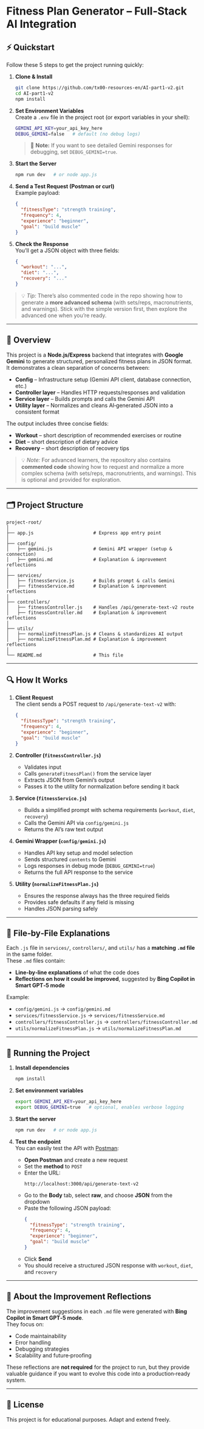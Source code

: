 # Fitness Plan Generator – Full‑Stack AI Integration


## ⚡ Quickstart
Follow these 5 steps to get the project running quickly:

1. **Clone & Install**
   ```bash
   git clone https://github.com/tx00-resources-en/AI-part1-v2.git
   cd AI-part1-v2
   npm install
   ```

2. **Set Environment Variables**  
   Create a `.env` file in the project root (or export variables in your shell):
   ```bash
   GEMINI_API_KEY=your_api_key_here
   DEBUG_GEMINI=false   # default (no debug logs)
   ```
   > 🔎 **Note:** If you want to see detailed Gemini responses for debugging, set `DEBUG_GEMINI=true`.

3. **Start the Server**
   ```bash
   npm run dev   # or node app.js
   ```

4. **Send a Test Request (Postman or curl)**  
   Example payload:
   ```json
   {
     "fitnessType": "strength training",
     "frequency": 4,
     "experience": "beginner",
     "goal": "build muscle"
   }
   ```

5. **Check the Response**  
   You’ll get a JSON object with three fields:
   ```json
   {
     "workout": "...",
     "diet": "...",
     "recovery": "..."
   }
   ```

> 💡 *Tip:* There’s also commented code in the repo showing how to generate a **more advanced schema** (with sets/reps, macronutrients, and warnings). Stick with the simple version first, then explore the advanced one when you’re ready.

---

## 📖 Overview
This project is a **Node.js/Express** backend that integrates with **Google Gemini** to generate structured, personalized fitness plans in JSON format.  
It demonstrates a clean separation of concerns between:

- **Config** – Infrastructure setup (Gemini API client, database connection, etc.)
- **Controller layer** – Handles HTTP requests/responses and validation
- **Service layer** – Builds prompts and calls the Gemini API
- **Utility layer** – Normalizes and cleans AI‑generated JSON into a consistent format

The output includes three concise fields:
- **Workout** – short description of recommended exercises or routine  
- **Diet** – short description of dietary advice  
- **Recovery** – short description of recovery tips  

> 💡 *Note:* For advanced learners, the repository also contains **commented code** showing how to request and normalize a more complex schema (with sets/reps, macronutrients, and warnings). This is optional and provided for exploration.

---

## 🗂 Project Structure

```
project-root/
│
├── app.js                      # Express app entry point
│
├── config/
│   ├── gemini.js               # Gemini API wrapper (setup & connection)
│   ├── gemini.md               # Explanation & improvement reflections
│
├── services/             
│   ├── fitnessService.js       # Builds prompt & calls Gemini
│   ├── fitnessService.md       # Explanation & improvement reflections
│
├── controllers/
│   ├── fitnessController.js    # Handles /api/generate-text-v2 route
│   ├── fitnessController.md    # Explanation & improvement reflections
│
├── utils/
│   ├── normalizeFitnessPlan.js # Cleans & standardizes AI output
│   ├── normalizeFitnessPlan.md # Explanation & improvement reflections
│
└── README.md                   # This file
```

---

## 🔍 How It Works

1. **Client Request**  
   The client sends a POST request to `/api/generate-text-v2` with:
   ```json
   {
     "fitnessType": "strength training",
     "frequency": 4,
     "experience": "beginner",
     "goal": "build muscle"
   }
   ```

2. **Controller (`fitnessController.js`)**  
   - Validates input  
   - Calls `generateFitnessPlan()` from the service layer  
   - Extracts JSON from Gemini’s output  
   - Passes it to the utility for normalization before sending it back  

3. **Service (`fitnessService.js`)**  
   - Builds a simplified prompt with schema requirements (`workout`, `diet`, `recovery`)  
   - Calls the Gemini API via `config/gemini.js`  
   - Returns the AI’s raw text output  

4. **Gemini Wrapper (`config/gemini.js`)**  
   - Handles API key setup and model selection  
   - Sends structured `contents` to Gemini  
   - Logs responses in debug mode (`DEBUG_GEMINI=true`)  
   - Returns the full API response to the service  

5. **Utility (`normalizeFitnessPlan.js`)**  
   - Ensures the response always has the three required fields  
   - Provides safe defaults if any field is missing  
   - Handles JSON parsing safely  

---

## 📄 File‑by‑File Explanations

Each `.js` file in `services/`, `controllers/`, and `utils/` has a **matching `.md` file** in the same folder.  
These `.md` files contain:

- **Line‑by‑line explanations** of what the code does  
- **Reflections on how it could be improved**, suggested by **Bing Copilot in Smart GPT‑5 mode**  

Example:
- `config/gemini.js` → `config/gemini.md`  
- `services/fitnessService.js` → `services/fitnessService.md`  
- `controllers/fitnessController.js` → `controllers/fitnessController.md`  
- `utils/normalizeFitnessPlan.js` → `utils/normalizeFitnessPlan.md`  

---

## 🚀 Running the Project

1. **Install dependencies**
   ```bash
   npm install
   ```

2. **Set environment variables**
   ```bash
   export GEMINI_API_KEY=your_api_key_here
   export DEBUG_GEMINI=true   # optional, enables verbose logging
   ```

3. **Start the server**
   ```bash
   npm run dev   # or node app.js
   ```

4. **Test the endpoint**  
   You can easily test the API with [Postman](https://www.postman.com/):

   - **Open Postman** and create a new request  
   - Set the **method** to `POST`  
   - Enter the URL:
     ```
     http://localhost:3000/api/generate-text-v2
     ```
   - Go to the **Body** tab, select **raw**, and choose **JSON** from the dropdown  
   - Paste the following JSON payload:
     ```json
     {
       "fitnessType": "strength training",
       "frequency": 4,
       "experience": "beginner",
       "goal": "build muscle"
     }
     ```
   - Click **Send**  
   - You should receive a structured JSON response with `workout`, `diet`, and `recovery`  

---

## 🧠 About the Improvement Reflections
The improvement suggestions in each `.md` file were generated with **Bing Copilot in Smart GPT‑5 mode**.  
They focus on:
- Code maintainability  
- Error handling  
- Debugging strategies  
- Scalability and future‑proofing  

These reflections are **not required** for the project to run, but they provide valuable guidance if you want to evolve this code into a production‑ready system.

---

## 📜 License
This project is for educational purposes. Adapt and extend freely.  

